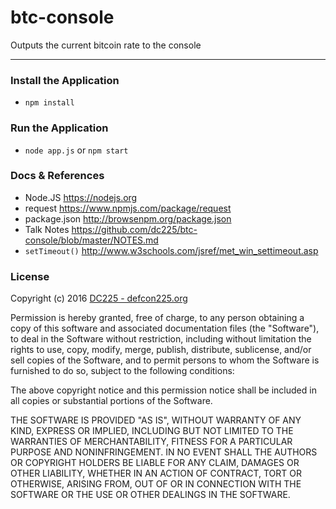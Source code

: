# btc-console

Outputs the current bitcoin rate to the console

---



### Install the Application
- `npm install`

### Run the Application
- `node app.js` or `npm start`


### Docs & References
  - Node.JS <https://nodejs.org>
  - request <https://www.npmjs.com/package/request>
  - package.json <http://browsenpm.org/package.json>
  - Talk Notes <https://github.com/dc225/btc-console/blob/master/NOTES.md>
  - `setTimeout()` <http://www.w3schools.com/jsref/met_win_settimeout.asp>

### License

Copyright (c) 2016 [DC225 - defcon225.org](http://defcon225.org)

Permission is hereby granted, free of charge, to any person obtaining a copy of this software and associated documentation files (the "Software"), to deal in the Software without restriction, including without limitation the rights to use, copy, modify, merge, publish, distribute, sublicense, and/or sell copies of the Software, and to permit persons to whom the Software is furnished to do so, subject to the following conditions:

The above copyright notice and this permission notice shall be included in all copies or substantial portions of the Software.

THE SOFTWARE IS PROVIDED "AS IS", WITHOUT WARRANTY OF ANY KIND, EXPRESS OR IMPLIED, INCLUDING BUT NOT LIMITED TO THE WARRANTIES OF MERCHANTABILITY, FITNESS FOR A PARTICULAR PURPOSE AND NONINFRINGEMENT. IN NO EVENT SHALL THE AUTHORS OR COPYRIGHT HOLDERS BE LIABLE FOR ANY CLAIM, DAMAGES OR OTHER LIABILITY, WHETHER IN AN ACTION OF CONTRACT, TORT OR OTHERWISE, ARISING FROM, OUT OF OR IN CONNECTION WITH THE SOFTWARE OR THE USE OR OTHER DEALINGS IN THE SOFTWARE.

